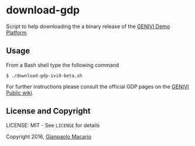 download-gdp
============

Script to help downloading the a binary release of the [GENIVI Demo Platform](https://at.projects.genivi.org/wiki/x/aoCw).

Usage
-----

From a Bash shell type the following command

```
$ ./download-gdp-ivi9-beta.sh
```

For further instructions please consult the official GDP pages on the [GENIVI Public wiki](https://at.projects.genivi.org/wiki/).

License and Copyright
---------------------

LICENSE: MIT - See `LICENSE` for details

Copyright 2016, [Gianpaolo Macario](https://gmacario.github.io)

<!-- EOF -->
